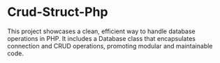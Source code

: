 # Crud-Struct-Php
This project showcases a clean, efficient way to handle database operations in PHP. It includes a Database class that encapsulates connection and CRUD operations, promoting modular and maintainable code.

